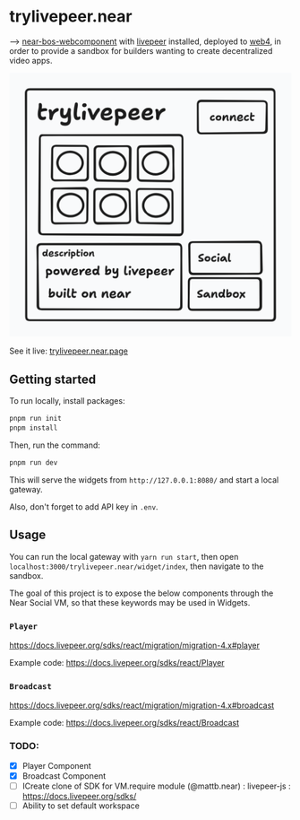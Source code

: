 # trylivepeer.near

—> [near-bos-webcomponent](https://www.npmjs.com/package/@bbface/near-bos-webcomponent-livepeer) with [livepeer](https://livepeer.org/) installed, deployed to [web4](https://web4.near.page/), in order to provide a sandbox for builders wanting to create decentralized video apps.

![trylivepeer.near](./assets/trylivepeer.png)

See it live: [trylivepeer.near.page](https://trylivepeer.near.page)

## Getting started

To run locally, install packages:

```bash
pnpm run init
pnpm install
```

Then, run the command:

```bash
pnpm run dev
```

This will serve the widgets from `http://127.0.0.1:8080/` and start a local gateway.

Also, don't forget to add API key in `.env`.

## Usage

You can run the local gateway with `yarn run start`, then open `localhost:3000/trylivepeer.near/widget/index`,
then navigate to the sandbox.

The goal of this project is to expose the below components through the Near Social VM, so that these keywords may be used in Widgets.

### `Player`

https://docs.livepeer.org/sdks/react/migration/migration-4.x#player

Example code: https://docs.livepeer.org/sdks/react/Player

### `Broadcast`

https://docs.livepeer.org/sdks/react/migration/migration-4.x#broadcast

Example code: https://docs.livepeer.org/sdks/react/Broadcast

### TODO:

- [x] Player Component
- [x] Broadcast Component
- [ ] ICreate clone of SDK for VM.require module (@mattb.near) : livepeer-js : https://docs.livepeer.org/sdks/
- [ ] Ability to set default workspace
